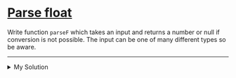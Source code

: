 # [Parse float](https://www.codewars.com/kata/57a386117cb1f31890000039)

Write function `parseF` which takes an input and returns a number or null if conversion is not possible. The input can
be one of many different types so be aware.

---

<details><summary>My Solution</summary>

```js
function parseF(s) {
  return isNaN(parseFloat(s)) ? null : parseFloat(s);
}
```

</details>

